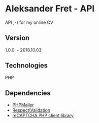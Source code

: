 # Aleksander Fret - API
API ;-) for my online CV

## Version
1.0.0. - 2018.10.03

## Technologies
PHP

## Dependencies
* [PHPMailer](https://github.com/PHPMailer/PHPMailer)
* [Respect\Validation](https://github.com/Respect/Validation)
* [reCAPTCHA PHP client library](https://github.com/google/recaptcha)
